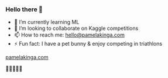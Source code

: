 ### Hello there 👋

- 🔭 I’m currently learning ML
- 👯 I’m looking to collaborate on Kaggle competitions
- 📫 How to reach me: hello@pamelakinga.com
- ⚡ Fun fact: I have a pet bunny & enjoy competing in triathlons 

[pamelakinga.com](https://pamelakinga.com/)

🐰👩🏻‍🌾🚴

<!--
**PamelaKinga/PamelaKinga** is a ✨ _special_ ✨ repository because its `README.md` (this file) appears on your GitHub profile.

Here are some ideas to get you started:

- 🔭 I’m currently working on ...
- 🌱 I’m currently learning ...
- 👯 I’m looking to collaborate on ...
- 🤔 I’m looking for help with ...
- 💬 Ask me about ...
- 📫 How to reach me: ...
- 😄 Pronouns: ...
- ⚡ Fun fact: ...
-->

